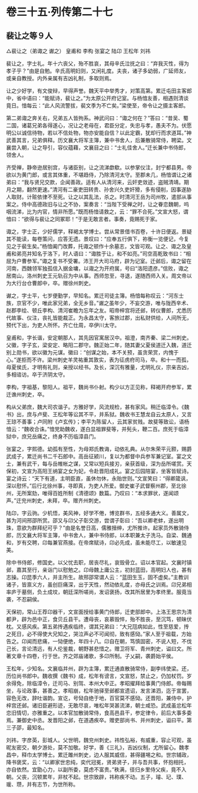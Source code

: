 # 卷三十五·列传第二十七

## 裴让之等９人

△裴让之（弟诹之 谳之） 皇甫和 李构 张宴之 陆卬 王松年 刘祎

裴让之，字士礼。年十六丧父，殆不胜哀，其母辛氏泣抚之曰：“弃我灭性，得为孝子乎？”由是自勉。辛氏高明妇则，又闲礼度。夫丧，诸子多幼弱，广延师友，或亲自教授。内外亲属有吉凶礼制，多取则焉。

让之少好学，有文俊辩，早得声誉。魏天平中举秀才，对策高第。累迁屯田主客郎中，省中语曰：“能赋诗，裴让之。”为太原公开府记室。与杨愔友善，相遇则清谈竟日。愔每云：“此人风流警拔，裴文季为不亡矣。”梁使至，帝令让之摄主客郎。

第二弟诹之奔关右，兄弟五人皆拘系。神武问曰：“诹之何在？”答曰：“昔吴、蜀二国，诸葛兄弟各得遂心，况让之老母在，君臣分定，失忠与孝，愚夫不为。伏愿明公以诚信待物，若以不信处物，物亦安能自信？以此定霸，犹却行而求道耳。”神武善其言，兄弟俱释。历文襄大将军主簿，兼中书舍人，后兼散骑常侍，聘梁。文襄尝入朝，让之导引，容仪蕴藉，文襄目之曰：“士礼佳舍人。”迁长兼中书侍郎，领舍人。

齐受禅，静帝逊居别宫，与诸臣别，让之流涕歔欷。以参掌仪注，封宁都县男。帝欲以为黄门郎，或言其体重，不堪趋侍，乃除清河太守。至郡未几，杨愔谓让之诸弟曰：“我与贤兄交款，企闻善政。适有人从清河来，云奸吏敛迹，盗贼清靖。期月之期，翻然更速。”清河有二豪吏田转贵、孙舍兴久吏奸猾，多有侵削，因事遂胁人取财。计赃依律不至死。让之以其乱法，杀之。时清河王岳为司州牧，遣部从事案之。侍中高德政旧与让之不协，案奏言：“当陛下受禅之时，让之眷恋魏朝，呜咽流涕，比为内官，情非所愿。”既而杨愔请救之，云：“罪不合死。”文宣大怒，谓愔曰：“欲得与裴让之同冢耶！”于是无敢言者。事奏，竟赐死于家。

诹之，字士正，少好儒学，释褐太学博士。尝从常景借书百卷，十许日便返。景疑其不能读，每卷策问，应答无遗。景叹曰：“应奉五行俱下，祢衡一览便记，今复见之于裴生矣。”杨愔阖门改葬，托诹之顿作十余墓志，文皆可观。让之、诹之及皇甫和弟亮并知名于洛下，时人语曰：“诹胜于让，和不如亮。”司空高乾致书曰：“相屈为户曹参军。”诹之复书不受署。沛王开大司马府，辟为记室。迁邺后，诹之留在河南，西魏领军独孤信入据金墉，以诹之为开府属，号曰“洛阳遗彦。”信败，诹之居南山，洛州刺史王元轨召为中从事。西师忽至，寻退，遂随西师入关。周文帝以为大行台仓曹郎中，卒。赠徐州刺史。

谳之，字士平，七岁便勤学，早知名。累迁司徒主簿。杨愔每称叹云：“河东士族，京官不少，唯此家兄弟，全无乡音。”谳之虽年少，不妄交游，唯与陇西辛术、赵郡李绘、顿丘李构、清河崔瞻为忘年之友。昭帝梓宫将还邺，转仪曹郎，尤悉历代故事、仪注，丧礼皆能裁正。为永昌太守，客旅过郡，出私财供给，人间所无，预代下出，为吏人所怀。齐亡仕周，卒伊川太守。

皇甫和，字长谐，安定朝那人，其先因官寓居汉中。祖澄，南齐秦、梁二州刺史。父徽，字子玄，梁安定、略阳二郡守。魏正始二年，随其妻父夏侯道迁入魏，道迁别上勋书，欲以徽为元谋。徽曰：“创谋之始，本不关预，虽贪荣赏，内愧于心。”遂拒而不许。梁州刺史羊灵祐重其敦实，表为征虏府司马，卒。和十一而孤，母夏侯氏，才明有礼则，亲授以经书。及长，深沉有雅量，尤明礼仪，宗亲吉凶，多相谘访。卒于济阴太守。

李构，字祖基，黎阳人。祖平，魏尚书仆射。构少以方正见称，释褐开府参军，累迁谯州刺史，卒。

构从父弟庶，魏大司农谐子。方雅好学，风流规检，甚有家风。稍迁临漳令。《魏书》出，庶与卢斐、王松年等讼其不平，并系狱。魏收书王慧龙自云太原人，又言王琼不善事；卢同附《卢玄传》；李平为陈留人，云其家贫贱。故斐等致讼，语杨愔云：“魏收合诛。”愔党助魏收，遂白显祖罪斐等，并髡头，鞭二百。庶死于临漳狱中，庶兄岳痛之，终身不历临漳县门。

张宴之，字熙德。幼孤有至性，为母郑氏教诲，动依礼典。从尔朱荣平元颢，赐爵武成子，累迁尚书二千石郎中。高岳征颍川，复以为都督中兵参军兼记室。宴之文士，兼有武干，每与岳帷帐之谋，又常以短兵接刃，亲获首级，深为岳所嗟赏。天保初，文宣为高阳王纳宴之女为妃，令赴晋阳成礼。宴之后园陪宴，坐客皆赋诗。宴之诗云：“天下有道，主明臣直，虽休勿休，永贻世则。”文宣笑曰：“得卿箴讽，深以慰怀。”后行北徐州事，寻即真，为吏人所爱。御史崔子武督察州郡，至北徐州，无所案劾，唯得百姓所制《清德颂》数篇。乃叹曰：“本求罪状，遂闻颂声。”迁兖州刺史，未拜，卒。赠齐州刺史。

陆卬，字云驹。少机悟，美风神，好学不倦，博览群书，五经多通大义。善属文，甚为河间邢邵所赏。邵又与卬父子彰交游，尝谓子彰曰：“吾以卿老蚌，遂出明珠，意欲为群拜纪可乎？”由是名誉日高，儒雅搢绅，尤所推许。起家员外散骑侍郎，历文襄大将军主簿，中书舍人，兼中书侍郎，以本职兼太子洗马。自梁、魏通和，岁有交聘，卬每兼官燕接。在帝席赋诗，卬必先成，虽未能尽工，以敏速见美。

除中书侍郎，修国史。以父忧去职，居丧尽礼，哀毁骨立。诏以本官起。文襄时镇邺，嘉其至行，亲诣门以慰勉之。卬母魏上庸公主，初封蓝田，高明妇人也，甚有志操。卬昆季六人，并主所生。故邢邵常谓人云：“蓝田生玉，固不虚矣。”主教训诸子，皆禀义方，虽创巨痛深，出于天性，然动依礼度，亦母氏之训焉。卬兄弟相率庐于墓侧，负土成坟，朝廷深所嗟尚，发诏褒扬，改其所居里为孝终里。服竟当袭，不忍嗣侯。

天保初，常山王荐卬器干，文宣面授给事黄门侍郎，迁吏部郎中。上洛王思宗为清都尹，辟为邑中正，食贝丘县干。遭母丧，哀慕毁悴，殆不胜丧，至沉笃，顿昧伏枕。又感风疾。第五弟抟遇疾临终，谓其兄弟曰：“大兄尫病如此，性至慈爱，抟之死日，必不得使大兄知之，哭泣声必不可闻彻，致有感恸。”家人至于祖载，方始告之。卬闻而悲痛，一恸便绝，年四十八。卬自在朝，笃慎固密，不说人短，不伐己长，言论清远，有人伦鉴裁，朝野甚悲惜之。赠卫将军、青州刺史，谥曰文。所著文章十四卷，行于世。齐之郊庙诸歌，多卬所制。子乂嗣，袭爵始平侯。

王松年，少知名。文襄临并州，辟为主簿，累迁通直散骑常侍，副李纬使梁。还，历位尚书郎中。魏收撰《魏书》成，松年有谤言，文宣怒，禁止之，仍加杖罚。岁余得免，除临漳令，迁司马、别驾、本州大中正。孝昭擢拜给事黄门侍郎。帝每赐坐，与论政事，甚善之。孝昭崩，松年驰驿至邺都宣遗诏，发言涕泗，迄于宣罢，容色无改，辞吐谐韵。宣讫，号恸自绝于地，百官莫不感恸。还晋阳，兼侍中，护梓宫还邺。诸旧臣避形迹，无敢尽哀，唯松年哭甚流涕，朝士咸恐。武成虽忿松年恋旧情切，亦雅重之。以本官加散骑常侍，食高邑县干，参定律令，前后大事多委焉。兼御史中丞。发晋阳之邺，在道遇疾卒。赠吏部尚书、并州刺史，谥曰平。第三子邵，最知名。

刘祎，字彦英，彭城人。父世明，魏兖州刺史。祎性弘裕，有威重，容止可观，虽昵友密交，朝夕游处，莫不加敬。好学，善《三礼》，吉凶仪制，尤所留心。魏孝昌中，释巾太学博士。累迁雎州刺史，边人服其威信，甚得疆埸之和。世宗辅政，降书褒奖，云：“以卿家世忠纯，奕代冠冕，贤弟贤子，并与吾共事，怀抱相托，亦自依然。宜勖心力，以副所委，莫虑不富贵。”秩满，径归乡里侍父疾，竟不入朝。父丧，沉顿累年，非杖不起。世宗致辟，祎称疾不动。五子，璿、玘、璞、瑗、瓒，并有志节，为世所称。
